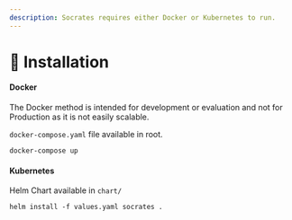 ```yaml
---
description: Socrates requires either Docker or Kubernetes to run.
---
```


# 💾 Installation

#### Docker

The Docker method is intended for development or evaluation and not for Production as it is not easily scalable.

`docker-compose.yaml` file available in root.

```
docker-compose up
```

#### Kubernetes

Helm Chart available in `chart/`

```
helm install -f values.yaml socrates .
```
